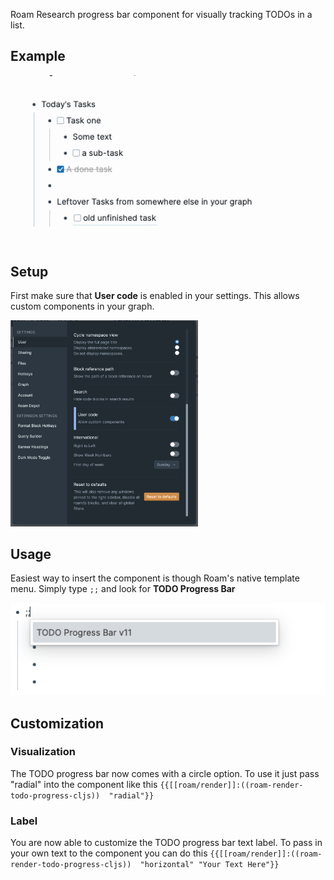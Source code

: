 Roam Research progress bar component for visually tracking TODOs in a list.

## Example 
<img src="https://github.com/8bitgentleman/roam-depot-todo-progress-bar/raw/main/example.gif" max-width="400"></img>

## Setup 
First make sure that __User code__ is enabled in your settings. This allows custom components in your graph.

<img src="https://github.com/8bitgentleman/roam-depot-todo-progress-bar/raw/main/settings.png" width="300"></img>

## Usage
Easiest way to insert the component is though Roam's native template menu. Simply type `;;` and look for __TODO Progress Bar__

<img src="https://github.com/8bitgentleman/roam-depot-todo-progress-bar/raw/main/template.png" max-width="400"></img>

## Customization
### Visualization 
The TODO progress bar now comes with a circle option. To use it just pass "radial" into the component like this `{{[[roam/render]]:((roam-render-todo-progress-cljs))  "radial"}}`

### Label
You are now able to customize the TODO progress bar text label. To pass in your own text to the component you can do this `{{[[roam/render]]:((roam-render-todo-progress-cljs))  "horizontal" "Your Text Here"}}`